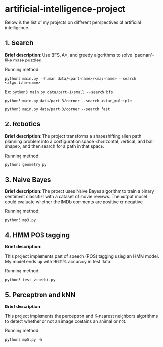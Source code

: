 # artificial-intelligence-project
Below is the list of my projects on different perspectives of artificial intelligence.
## 1. Search 

**Brief description**: Use BFS, A*, and greedy algorithms to solve 'pacman'-like maze puzzles

Running method:

`python3 main.py --human data/<part-name>/<map-name> --search <algorithm-name>`

Ex:
`python3 main.py data/part-1/small --search bfs`

`python3 main.py data/part-3/corner --search astar_multiple`

`python3 main.py data/part-3/corner --search fast`

## 2. Robotics

**Brief description**:
The project transforms a shapeshifting alien path planning problem into a configuration space <horizontal, vertical, and ball shape>, and then search for a path in that space.

Running method:

`python3 geometry.py`

## 3. Naive Bayes

**Brief description**:
The proect uses Naive Bayes algorithm to train a binary sentiment classifier with a dataset of movie reviews. The output model could evaluate whether the IMDb comments are positive or negative.

Running method:

`python3 mp3.py`

## 4. HMM POS tagging

**Brief description**:

This project implements part of speech (POS) tagging using an HMM model. My model ends up with 96.11% accuracy in test data.

Running method:

`python3 test_viterbi.py`

## 5. Perceptron and kNN

**Brief description**

This project implements the perceptron and K-nearest neighbors algorithms to detect whether or not an image contains an animal or not.

Running method:

`python3 mp5.py -h`
